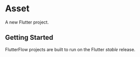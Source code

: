 # Asset

A new Flutter project.

## Getting Started

FlutterFlow projects are built to run on the Flutter _stable_ release.
